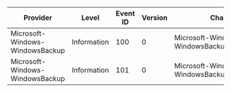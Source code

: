 Provider                         |  Level        |  Event ID  |  Version  |  Channel                                       |  Task  |  Opcode  |  Keyword  |  Message
---------------------------------|---------------|------------|-----------|------------------------------------------------|--------|----------|-----------|-----------------------
Microsoft-Windows-WindowsBackup  |  Information  |  100       |  0        |  Microsoft-Windows-WindowsBackup/ActionCenter  |        |          |           |  Windows Backup status
Microsoft-Windows-WindowsBackup  |  Information  |  101       |  0        |  Microsoft-Windows-WindowsBackup/ActionCenter  |        |          |           |  Windows Backup status